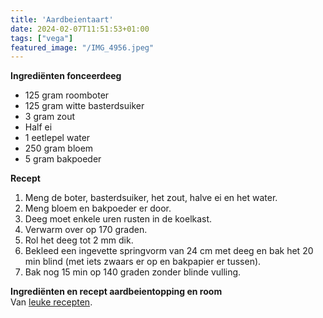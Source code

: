 ```yaml
---
title: 'Aardbeientaart'
date: 2024-02-07T11:51:53+01:00
tags: ["vega"]
featured_image: "/IMG_4956.jpeg"
---
```


**Ingrediënten fonceerdeeg**
- 125 gram roomboter
- 125 gram witte basterdsuiker
- 3 gram zout
- Half ei
- 1 eetlepel water
- 250 gram bloem
- 5 gram bakpoeder

**Recept**
1. Meng de boter, basterdsuiker, het zout, halve ei en het water.
2. Meng bloem en bakpoeder er door.
3. Deeg moet enkele uren rusten in de koelkast.
4. Verwarm over op 170 graden.
5. Rol het deeg tot 2 mm dik.
6. Bekleed een ingevette springvorm van 24 cm met deeg en bak het 20 min blind (met iets zwaars er op en bakpapier er tussen).
7. Bak nog 15 min op 140 graden zonder blinde vulling.

**Ingrediënten en recept aardbeientopping en room**  
Van [leuke recepten](www.leukerecepten.nl/recepten/aardbeientaartjes).
